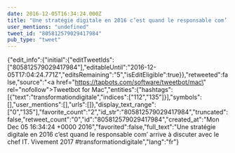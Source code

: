 ```yaml
---
date: 2016-12-05T16:34:24.000Z
title: "Une stratégie digitale en 2016 c’est quand le responsable com’ arrive à discuter avec le chef IT. Vivement 2017 #transformationdigitale″"
user_mentions: "undefined"
tweet_id: "805812579029417984"
pub_type: "tweet"
---
```

{"edit_info":{"initial":{"editTweetIds":["805812579029417984"],"editableUntil":"2016-12-05T17:04:24.771Z","editsRemaining":"5","isEditEligible":true}},"retweeted":false,"source":"<a href=\"https://tapbots.com/software/tweetbot/mac\" rel=\"nofollow\">Tweetbot for Mac</a>","entities":{"hashtags":[{"text":"transformationdigitale","indices":["112","135"]}],"symbols":[],"user_mentions":[],"urls":[]},"display_text_range":["0","135"],"favorite_count":"2","id_str":"805812579029417984","truncated":false,"retweet_count":"0","id":"805812579029417984","created_at":"Mon Dec 05 16:34:24 +0000 2016","favorited":false,"full_text":"Une stratégie digitale en 2016 c’est quand le responsable com’ arrive à discuter avec le chef IT. Vivement 2017 #transformationdigitale","lang":"fr"}
